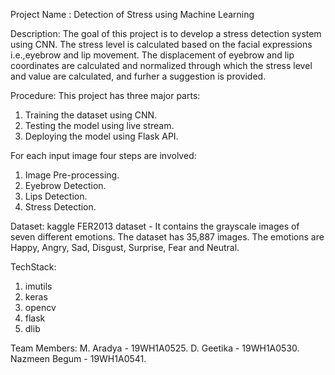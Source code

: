 Project Name : Detection of Stress using Machine Learning

Description:
The goal of this project is to develop a stress detection system using CNN. The stress level is calculated based on the facial expressions i.e.,eyebrow and lip movement. The displacement of eyebrow and lip coordinates are calculated and normalized through which the stress level and value are calculated, and furher a suggestion is provided.

Procedure:
This project has three major parts:
1. Training the dataset using CNN.
2. Testing the model using live stream.
3. Deploying the model using Flask API.

For each input image four steps are involved:
1. Image Pre-processing.
2. Eyebrow Detection.
3. Lips Detection.
4. Stress Detection.

Dataset:
kaggle FER2013 dataset - It contains the grayscale images of seven different emotions. The dataset has 35,887 images. The emotions are Happy, Angry, Sad, Disgust, Surprise, Fear and Neutral. 

TechStack:
1. imutils
2. keras 
3. opencv
4. flask
5. dlib

Team Members:
M. Aradya - 19WH1A0525.
D. Geetika - 19WH1A0530.
Nazmeen Begum - 19WH1A0541.
